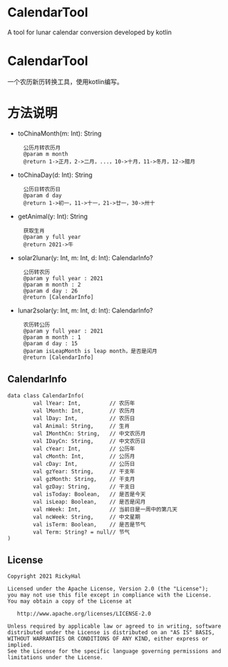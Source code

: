 # CalendarTool
A tool for lunar calendar conversion developed by kotlin

# CalendarTool
一个农历新历转换工具，使用kotlin编写。

# 方法说明
* toChinaMonth(m: Int): String<br/>
```
     公历月转农历月
     @param m month
     @return 1->正月，2->二月，...，10->十月，11->冬月，12->腊月
```
* toChinaDay(d: Int): String
```
     公历日转农历日
     @param d day
     @return 1->初一，11->十一，21->廿一，30->卅十
```
* getAnimal(y: Int): String
```
     获取生肖
     @param y full year
     @return 2021->牛
```
* solar2lunar(y: Int, m: Int, d: Int): CalendarInfo?
```
     公历转农历
     @param y full year : 2021
     @param m month : 2
     @param d day : 26
     @return [CalendarInfo]
```
* lunar2solar(y: Int, m: Int, d: Int): CalendarInfo?
```
     农历转公历
     @param y full year : 2021
     @param m month : 1
     @param d day : 15
     @param isLeapMonth is leap month，是否是闰月
     @return [CalendarInfo]
```

## CalendarInfo
```
data class CalendarInfo(
        val lYear: Int,         // 农历年
        val lMonth: Int,        // 农历月
        val lDay: Int,          // 农历日
        val Animal: String,     // 生肖
        val IMonthCn: String,   // 中文农历月
        val IDayCn: String,     // 中文农历日
        val cYear: Int,         // 公历年
        val cMonth: Int,        // 公历月
        val cDay: Int,          // 公历日
        val gzYear: String,     // 干支年
        val gzMonth: String,    // 干支月
        val gzDay: String,      // 干支日
        val isToday: Boolean,   // 是否是今天
        val isLeap: Boolean,    // 是否是闰月
        val nWeek: Int,         // 当前日是一周中的第几天
        val ncWeek: String,     // 中文星期
        val isTerm: Boolean,    // 是否是节气
        val Term: String? = null// 节气
)
```

## License

```text
Copyright 2021 RickyHal

Licensed under the Apache License, Version 2.0 (the "License");
you may not use this file except in compliance with the License.
You may obtain a copy of the License at

   http://www.apache.org/licenses/LICENSE-2.0

Unless required by applicable law or agreed to in writing, software
distributed under the License is distributed on an "AS IS" BASIS,
WITHOUT WARRANTIES OR CONDITIONS OF ANY KIND, either express or implied.
See the License for the specific language governing permissions and
limitations under the License.
```
